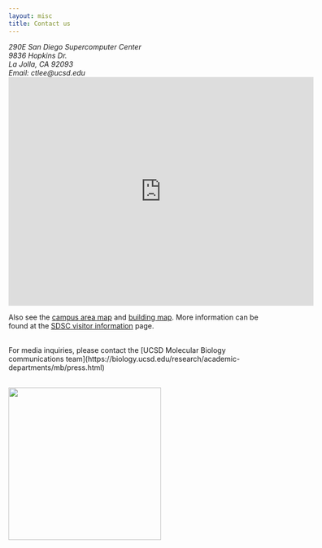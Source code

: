 ```yaml
---
layout: misc
title: Contact us
---
```


<address>
	290E San Diego Supercomputer Center<br/>
	9836 Hopkins Dr.<br/>
	La Jolla, CA 92093<br/>
	Email: ctlee<span style="display:none">obfuscate</span>@ucsd.edu
</address>

<iframe allowfullscreen="allowfullscreen" height="450" loading="lazy" referrerpolicy="no-referrer-when-downgrade" src="https://www.google.com/maps/embed?pb=!1m18!1m12!1m3!1d837.6259830397927!2d-117.2394961!3d32.884842199999994!2m3!1f0!2f0!3f0!3m2!1i1024!2i768!4f13.1!3m3!1m2!1s0x80dc06c1fd84fe93%3A0x1eb27ea2a3de8388!2sSan%20Diego%20Supercomputer%20Center!5e0!3m2!1sen!2sus!4v1680564449024!5m2!1sen!2sus" style="border: 0;" width="600"></iframe>


Also see the [campus area map](https://map.concept3d.com/?id=1005#!ct/66558,63891,52803,52750,20079,18027,35364,43513,55127,55129,55130,58109,60907,66559,18312,65653?s/?mc/32.88420119067261,-117.23939700946892?z/18.843197984267647?lvl/0) and [building map](https://www.sdsc.edu/assets/images/sdsc_building_map.pdf). More information can be found at the [SDSC visitor information](https://www.sdsc.edu/about_sdsc/visitor_info.html) page.


<p/>&nbsp;<br/>
For media inquiries, please contact the [UCSD Molecular Biology communications team](https://biology.ucsd.edu/research/academic-departments/mb/press.html)
<p/>&nbsp;<br/>

<img width=300px class="pull-left" src="{{ '/images/logos/logo_ucsd_mb.jpg' | relative_url }}"/>

<div class="hugespacer"></div>
<div class="hugespacer"></div>
